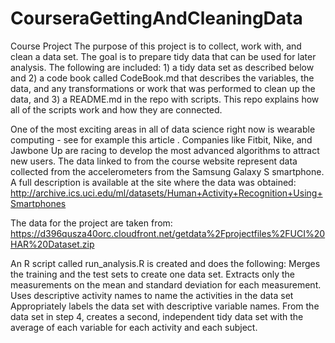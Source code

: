 CourseraGettingAndCleaningData
==============================

Course Project
The purpose of this project is to collect, work with, and clean a data set. The goal is to prepare tidy data that can be used for later analysis. The following are included: 1) a tidy data set as described below and 2) a code book called CodeBook.md that describes the variables, the data, and any transformations or work that was performed to clean up the data, and 3) a README.md in the repo with scripts. This repo explains how all of the scripts work and how they are connected.  

One of the most exciting areas in all of data science right now is wearable computing - see for example this article . Companies like Fitbit, Nike, and Jawbone Up are racing to develop the most advanced algorithms to attract new users. The data linked to from the course website represent data collected from the accelerometers from the Samsung Galaxy S smartphone. A full description is available at the site where the data was obtained: 
http://archive.ics.uci.edu/ml/datasets/Human+Activity+Recognition+Using+Smartphones 

The data for the project are taken from: 
https://d396qusza40orc.cloudfront.net/getdata%2Fprojectfiles%2FUCI%20HAR%20Dataset.zip 

An R script called run_analysis.R is created and does the following:
Merges the training and the test sets to create one data set.
Extracts only the measurements on the mean and standard deviation for each measurement. 
Uses descriptive activity names to name the activities in the data set
Appropriately labels the data set with descriptive variable names. 
From the data set in step 4, creates a second, independent tidy data set with the average of each variable for each activity and each subject.

